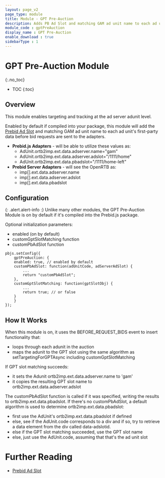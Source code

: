 ```yaml
---
layout: page_v2
page_type: module
title: Module - GPT Pre-Auction
description: Adds PB Ad Slot and matching GAM ad unit name to each ad unit's first-party data before bid requests are sent to the adapters
module_code : gptPreAuction
display_name : GPT Pre-Auction
enable_download : true
sidebarType : 1
---
```


# GPT Pre-Auction Module
{:.no_toc}

* TOC
{:toc}

## Overview

This module enables targeting and tracking at the ad server adunit level.

Enabled by default if compiled into your package, this module will add the [Prebid Ad Slot](/features/pbAdSlot.html) and matching GAM ad unit name to each ad unit's first-party data before bid requests are sent to the adapters.

* **Prebid.js Adapters** - will be able to utilize these values as:
    * AdUnit.ortb2imp.ext.data.adserver.name="gam"
    * AdUnit.ortb2imp.ext.data.adserver.adslot="/1111/home"
    * AdUnit.ortb2imp.ext.data.pbadslot="/1111/home-left"
* **Prebid Server Adapters** - will see the OpenRTB as:
    * imp[].ext.data.adserver.name
    * imp[].ext.data.adserver.adslot
    * imp[].ext.data.pbadslot

## Configuration

{: .alert.alert-info :}
Unlike many other modules, the GPT Pre-Auction Module is on by default if it's compiled
into the Prebid.js package.

Optional initialization parameters:

- enabled (on by default)
- customGptSlotMatching function
- customPbAdSlot function

```
pbjs.setConfig({
    gptPreAuction: {
	enabled: true, // enabled by default
	customPbAdSlot: function(adUnitCode, adServerAdSlot) {
		...
		return "customPbAdSlot";
	},
	customGptSlotMatching: function(gptSlotObj) {
		...
		return true; // or false
	}
    }
});
```

## How It Works

When this module is on, it uses the BEFORE_REQUEST_BIDS event to insert functionality that:

- loops through each adunit in the auction
- maps the adunit to the GPT slot using the same algorithm as setTargetingForGPTAsync including customGptSlotMatching

If GPT slot matching succeeds:

- it sets the Adunit ortb2imp.ext.data.adserver.name to 'gam'
- it copies the resulting GPT slot name to ortb2imp.ext.data.adserver.adslot

The customPbAdSlot function is called if it was specified, writing the results to ortb2imp.ext.data.pbadslot.
If there's no customPbAdSlot, a default algorithm is used to determine ortb2imp.ext.data.pbadslot:

- first use the AdUnit's ortb2imp.ext.data.pbadslot if defined
- else, see if the AdUnit.code corresponds to a div and if so, try to retrieve a data element from the div called data-adslotid.
- else if the GPT slot matching succeeded, use the GPT slot name
- else, just use the AdUnit.code, assuming that that's the ad unit slot

# Further Reading
- [Prebid Ad Slot](/features/pbAdSlot.html)
